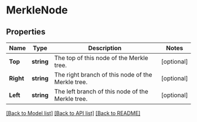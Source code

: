 # MerkleNode

## Properties
Name | Type | Description | Notes
------------ | ------------- | ------------- | -------------
**Top** | **string** | The top of this node of the Merkle tree. | [optional] 
**Right** | **string** | The right branch of this node of the Merkle tree. | [optional] 
**Left** | **string** | The left branch of this node of the Merkle tree. | [optional] 

[[Back to Model list]](../README.md#documentation-for-models) [[Back to API list]](../README.md#documentation-for-api-endpoints) [[Back to README]](../README.md)


